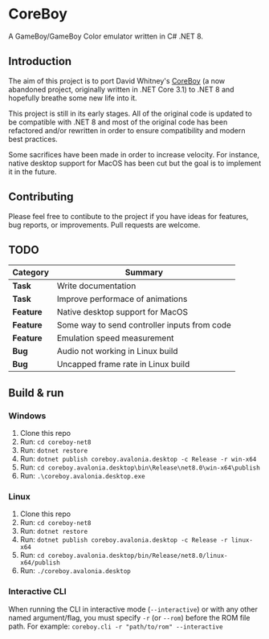 # CoreBoy

A GameBoy/GameBoy Color emulator written in C# .NET 8.

## Introduction

The aim of this project is to port David Whitney's
[CoreBoy](https://github.com/davidwhitney/CoreBoy) (a now abandoned project,
originally written in .NET Core 3.1) to .NET 8 and hopefully breathe some new
life into it.

This project is still in its early stages. All of the original code is updated
to be compatible with .NET 8 and most of the original code has been refactored
and/or rewritten in order to ensure compatibility and modern best practices.

Some sacrifices have been made in order to increase velocity. For instance,
native desktop support for MacOS has been cut but the goal is to implement it
in the future.

## Contributing

Please feel free to contibute to the project if you have ideas for features,
bug reports, or improvements. Pull requests are welcome.

## TODO

| Category    | Summary                                      |
| ----------- | -------------------------------------------- |
| **Task**    | Write documentation                          |
| **Task**    | Improve performace of animations             |
| **Feature** | Native desktop support for MacOS             |
| **Feature** | Some way to send controller inputs from code |
| **Feature** | Emulation speed measurement                  |
| **Bug**     | Audio not working in Linux build             |
| **Bug**     | Uncapped frame rate in Linux build           |

## Build & run

### Windows

1. Clone this repo
2. Run: `cd coreboy-net8`
3. Run: `dotnet restore`
4. Run: `dotnet publish coreboy.avalonia.desktop -c Release -r win-x64`
5. Run: `cd coreboy.avalonia.desktop\bin\Release\net8.0\win-x64\publish`
6. Run: `.\coreboy.avalonia.desktop.exe`

### Linux

1. Clone this repo
2. Run: `cd coreboy-net8`
3. Run: `dotnet restore`
4. Run: `dotnet publish coreboy.avalonia.desktop -c Release -r linux-x64`
5. Run: `cd coreboy.avalonia.desktop/bin/Release/net8.0/linux-x64/publish`
6. Run: `./coreboy.avalonia.desktop`

### Interactive CLI

When running the CLI in interactive mode (`--interactive`) or with any other
named argument/flag, you must specify `-r` (or `--rom`) before the ROM file
path. For example: `coreboy.cli -r "path/to/rom" --interactive`
